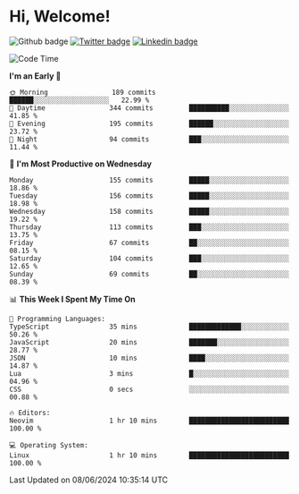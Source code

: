   # Hi, Welcome!
  ![Github badge](https://img.shields.io/github/followers/kraken-afk.svg?style=social&label=Follow&maxAge=2592000)
  [![Twitter badge](https://img.shields.io/badge/-Twitter-00acee?style=flat-square&logo=Twitter&logoColor=white)](https://twitter.com/trshppl)
  [![Linkedin badge](https://img.shields.io/badge/LinkedIn-0077B5?style=flat-square&logo=linkedin&logoColor=white)](https://www.linkedin.com/in/noveanrer)
<!--START_SECTION:waka-->
![Code Time](http://img.shields.io/badge/Code%20Time-228%20hrs%2031%20mins-blue)

**I'm an Early 🐤** 

```text
🌞 Morning                189 commits         ██████░░░░░░░░░░░░░░░░░░░   22.99 % 
🌆 Daytime                344 commits         ██████████░░░░░░░░░░░░░░░   41.85 % 
🌃 Evening                195 commits         ██████░░░░░░░░░░░░░░░░░░░   23.72 % 
🌙 Night                  94 commits          ███░░░░░░░░░░░░░░░░░░░░░░   11.44 % 
```
📅 **I'm Most Productive on Wednesday** 

```text
Monday                   155 commits         █████░░░░░░░░░░░░░░░░░░░░   18.86 % 
Tuesday                  156 commits         █████░░░░░░░░░░░░░░░░░░░░   18.98 % 
Wednesday                158 commits         █████░░░░░░░░░░░░░░░░░░░░   19.22 % 
Thursday                 113 commits         ███░░░░░░░░░░░░░░░░░░░░░░   13.75 % 
Friday                   67 commits          ██░░░░░░░░░░░░░░░░░░░░░░░   08.15 % 
Saturday                 104 commits         ███░░░░░░░░░░░░░░░░░░░░░░   12.65 % 
Sunday                   69 commits          ██░░░░░░░░░░░░░░░░░░░░░░░   08.39 % 
```


📊 **This Week I Spent My Time On** 

```text
💬 Programming Languages: 
TypeScript               35 mins             █████████████░░░░░░░░░░░░   50.26 % 
JavaScript               20 mins             ███████░░░░░░░░░░░░░░░░░░   28.77 % 
JSON                     10 mins             ████░░░░░░░░░░░░░░░░░░░░░   14.87 % 
Lua                      3 mins              █░░░░░░░░░░░░░░░░░░░░░░░░   04.96 % 
CSS                      0 secs              ░░░░░░░░░░░░░░░░░░░░░░░░░   00.88 % 

🔥 Editors: 
Neovim                   1 hr 10 mins        █████████████████████████   100.00 % 

💻 Operating System: 
Linux                    1 hr 10 mins        █████████████████████████   100.00 % 
```


 Last Updated on 08/06/2024 10:35:14 UTC
<!--END_SECTION:waka-->